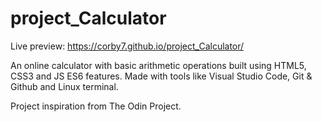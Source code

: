 # project_Calculator
Live preview: https://corby7.github.io/project_Calculator/

An online calculator with basic arithmetic operations built using HTML5, CSS3 and JS ES6 features.
Made with tools like Visual Studio Code, Git & Github and Linux terminal.

Project inspiration from The Odin Project.

